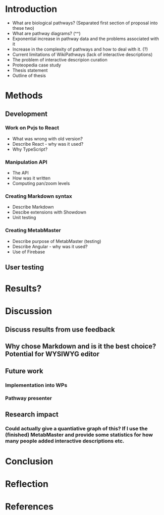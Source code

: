 # Introduction
- What are biological pathways? (Separated first section of proposal into these two)
- What are pathway diagrams? (^^)
-  Exponential increase in pathway data and the problems associated with it
-  Increase in the complexity of pathways and how to deal with it. (?)
- Current limitations of WikiPathways (lack of interactive descriptions)
- The problem of interactive descripion curation
- Proteopedia case study
- Thesis statement
- Outline of thesis

# Methods
## Development
### Work on Pvjs to React
- What was wrong with old version?
- Describe React - why was it used?
- Why TypeScript?

### Manipulation API
- The API
- How was it written
- Computing pan/zoom levels

### Creating Markdown syntax
- Describe Markdown
- Descibe extensions with Showdown
- Unit testing

### Creating MetabMaster
- Describe purpose of MetabMaster (testing)
- Describe Angular - why was it used?
- Use of Firebase

## User testing

# Results?

# Discussion
## Discuss results from use feedback
## Why chose Markdown and is it the best choice? Potential for WYSIWYG editor
## Future work
### Implementation into WPs
### Pathway presenter
## Research impact
### Could actually give a quantiative graph of this? If I use the (finished) MetabMaster and provide some statistics for how many people added interactive descriptions etc.

# Conclusion

# Reflection

# References
